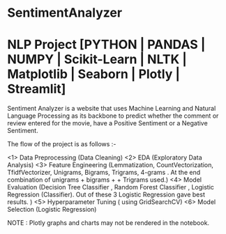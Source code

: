 # SentimentAnalyzer
# NLP Project [PYTHON | PANDAS | NUMPY | Scikit-Learn | NLTK | Matplotlib | Seaborn | Plotly | Streamlit]

Sentiment Analyzer is a website that uses Machine Learning and Natural Language Processing as its backbone to predict whether the comment or review entered for the movie, have a Positive Sentiment or a Negative Sentiment.

The flow of the project is as follows :- 

<1> Data Preprocessing (Data Cleaning) 
<2> EDA (Exploratory Data Analysis) 
<3> Feature Engineering (Lemmatization, CountVectorization, TfidfVectorizer, Unigrams, Bigrams, Trigrams, 4-grams . At the end combination of unigrams + bigrams +     + Trigrams used.)
<4> Model Evaluation (Decision Tree Classifier , Random Forest Classifier , Logistic Regression (Classifier). Out of these 3 Logistic Regression gave best results.  )
<5> Hyperparameter Tuning ( using GridSearchCV)
<6> Model Selection (Logistic Regression)

NOTE : Plotly graphs and charts may not be rendered in the notebook.
